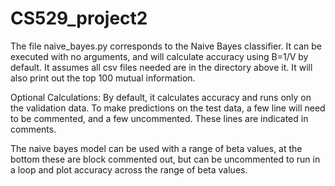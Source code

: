 # CS529_project2

The file naive_bayes.py corresponds to the Naive Bayes classifier. It can be executed with no arguments, and will calculate
accuracy using B=1/V by default. It assumes all csv files needed are in the directory above it. It will also print out the top 100 mutual information.

Optional Calculations:
By default, it calculates accuracy and runs only on the validation data. To make predictions on the test data, a few line will need to be commented, and a few uncommented. These lines are indicated in comments.

The naive bayes model can be used with a range of beta values, at the bottom these are block commented out, but can be uncommented to run in a loop and plot accuracy across the range of beta values.
